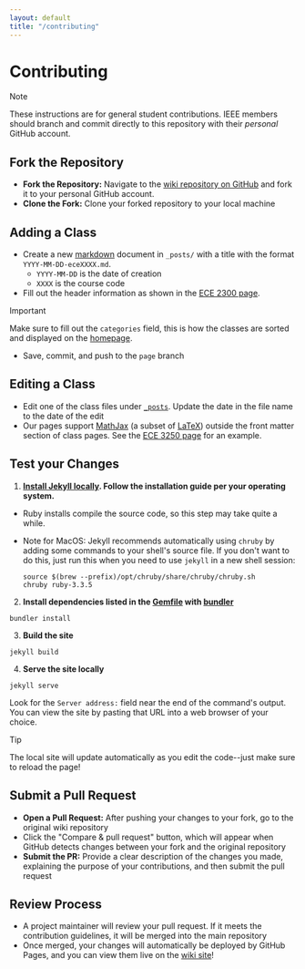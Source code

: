 ```yaml
---
layout: default
title: "/contributing"
---
```


# Contributing

> [!NOTE]
> These instructions are for general student contributions. IEEE members should branch and commit directly to this repository with their _personal_ GitHub account.

## Fork the Repository

- **Fork the Repository:** Navigate to the [wiki repository on GitHub](https://github.com/IEEEAtCornell/wiki) and fork it to your personal GitHub account.
- **Clone the Fork:** Clone your forked repository to your local machine

## Adding a Class

- Create a new [markdown](https://www.markdownguide.org/basic-syntax/) document in `_posts/` with a title with the format `YYYY-MM-DD-eceXXXX.md`.
  - `YYYY-MM-DD` is the date of creation
  - `XXXX` is the course code
- Fill out the header information as shown in the [ECE 2300 page](./_posts/2024-09-15-ece2300.md).

> [!IMPORTANT]
> Make sure to fill out the `categories` field, this is how the classes are sorted and displayed on the [homepage](./index.md).

- Save, commit, and push to the `page` branch

## Editing a Class

- Edit one of the class files under [`_posts`](./_posts/). Update the date in the file name to the date of the edit
- Our pages support [MathJax](https://www.mathjax.org/) (a subset of [LaTeX](https://www.latex-project.org/)) outside the front matter section of class pages. See the [ECE 3250 page](./_posts/2024-10-14-ece3250.md) for an example.

## Test your Changes

1. **[Install Jekyll locally](https://jekyllrb.com/docs/installation/). Follow the installation guide per your operating system.**

- Ruby installs compile the source code, so this step may take quite a while.
- Note for MacOS: Jekyll recommends automatically using `chruby` by adding some commands to your shell's source file. If you don't want to do this, just run this when you need to use `jekyll` in a new shell session:

  ```shell
  source $(brew --prefix)/opt/chruby/share/chruby/chruby.sh
  chruby ruby-3.3.5
  ```

2. **Install dependencies listed in the [Gemfile](./Gemfile) with [bundler](https://bundler.io/)**

  ```shell
  bundler install
  ```

3. **Build the site**

  ```shell
  jekyll build
  ```

4. **Serve the site locally**

  ```shell
  jekyll serve
  ```

  Look for the `Server address:` field near the end of the command's output. You can view the site by pasting that URL into a web browser of your choice.

> [!TIP]
> The local site will update automatically as you edit the code--just make sure to reload the page!

## Submit a Pull Request

- **Open a Pull Request:** After pushing your changes to your fork, go to the original wiki repository
- Click the "Compare & pull request" button, which will appear when GitHub detects changes between your fork and the original repository
- **Submit the PR:** Provide a clear description of the changes you made, explaining the purpose of your contributions, and then submit the pull request

## Review Process

- A project maintainer will review your pull request. If it meets the contribution guidelines, it will be merged into the main repository
- Once merged, your changes will automatically be deployed by GitHub Pages, and you can view them live on the [wiki site](https://ieeeatcornell.github.io/wiki/)!
